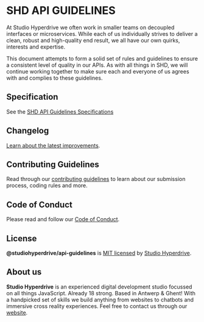# SHD API GUIDELINES

At Studio Hyperdrive we often work in smaller teams on decoupled interfaces or microservices. While each of us individually strives to deliver a clean, robust and high-quality end result, we all have our own quirks, interests and expertise.

This document attempts to form a solid set of rules and guidelines to ensure a consistent level of quality in our APIs. As with all things in SHD, we will continue working together to make sure each and everyone of us agrees with and complies to these guidelines.

## Specification

See the [SHD API Guidelines Specifications](./docs/API-GUIDELINES.md)

## Changelog

[Learn about the latest improvements][changelog].

## Contributing Guidelines

Read through our [contributing guidelines][contributing] to learn about our submission process, coding rules and more.

## Code of Conduct

Please read and follow our [Code of Conduct][codeofconduct].

## License

**@studiohyperdrive/api-guidelines** is [MIT licensed][license] by [Studio Hyperdrive][shdwebsite].

## About us

**Studio Hyperdrive** is an experienced digital development studio focussed on all things JavaScript. Already 18 strong. Based in Antwerp & Ghent! With a handpicked set of skills we build anything from websites to chatbots and immersive cross reality experiences. Feel free to contact us through our [website][shdwebsite].

[contributing]: CONTRIBUTING.md
[changelog]: CHANGELOG.md
[codeofconduct]: CODE_OF_CONDUCT.md
[license]: LICENSE.md
[shdwebsite]: https://www.studiohyperdrive.be/
